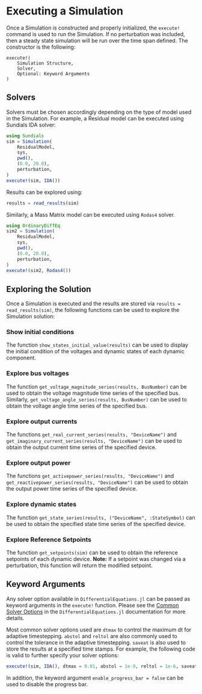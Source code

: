 # Executing a Simulation

Once a Simulation is constructed and properly initialized, the `execute!` command is used to run the Simulation. If no perturbation was included, then a steady state simulation will be run over the time span defined. The constructor is the following:

```raw
execute!(
    Simulation Structure,
    Solver,
    Optional: Keyword Arguments
)
```

## Solvers

Solvers must be chosen accordingly depending on the type of model used in the Simulation. For example, a Residual model can be executed using Sundials IDA solver:

```julia
using Sundials
sim = Simulation(
    ResidualModel,
    sys,
    pwd(),
    (0.0, 20.0),
    perturbation,
)
execute!(sim, IDA())
```

Results can be explored using:
```julia
results = read_results(sim)
```

Similarly, a Mass Matrix model can be executed using `Rodas4` solver.

```julia
using OrdinaryDiffEq
sim2 = Simulation(
    ResidualModel,
    sys,
    pwd(),
    (0.0, 20.0),
    perturbation,
)
execute!(sim2, Rodas4())
```

## Exploring the Solution

Once a Simulation is executed and the results are stored via `results = read_results(sim)`, the following functions can be used to explore the Simulation solution:

### Show initial conditions

The function `show_states_initial_value(results)` can be used to display the initial condition of the voltages and dynamic states of each dynamic component.

### Explore bus voltages

The function `get_voltage_magnitude_series(results, BusNumber)` can be used to obtain the voltage magnitude time series of the specified bus. Similarly, `get_voltage_angle_series(results, BusNumber)` can be used to obtain the voltage angle time series of the specified bus.

### Explore output currents

The functions `get_real_current_series(results, "DeviceName")` and `get_imaginary_current_series(results, "DeviceName")` can be used to obtain the output current time series of the specified device.

### Explore output power

The functions `get_activepower_series(results, "DeviceName")` and `get_reactivepower_series(results, "DeviceName")` can be used to obtain the output power time series of the specified device.

### Explore dynamic states

The function `get_state_series(results, ("DeviceName", :StateSymbol)` can be used to obtain the specified state time series of the specified device.

### Explore Reference Setpoints

The function `get_setpoints(sim)` can be used to obtain the reference setpoints of each dynamic device. **Note:** If a setpoint was changed via a perturbation, this function will return the modified setpoint.


## Keyword Arguments

Any solver option available in `DifferentialEquations.jl` can be passed as keyword arguments in the `execute!` function. Please see the [Common Solver Options](https://diffeq.sciml.ai/stable/basics/common_solver_opts/) in the `DifferentialEquations.jl` documentation for more details.

Most common solver options used are `dtmax` to control the maximum dt for adaptive timestepping. `abstol` and `reltol` are also commonly used to control the tolerance in the adaptive timestepping. `saveat` is also used to store the results at a specified time stamps. For example, the following code is valid to further specify your solver options:

```julia
execute!(sim, IDA(), dtmax = 0.01, abstol = 1e-9, reltol = 1e-6, saveat = 0.01)
```

In addition, the keyword argument `enable_progress_bar = false` can be used to disable the progress bar.